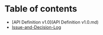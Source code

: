 # Table of contents

* [API Definition v1.0](API Definition v1.0.md)
* [Issue-and-Decision-Log](ccb-meetings/Issue-and-Decision-Log.md)
<!--* [Changelog](changelog.md)-->

